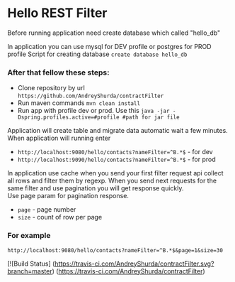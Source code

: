 # Hello REST Filter

Before running application need create database which called "hello_db"  

In application you can use mysql for DEV profile or postgres for PROD profile
Script for creating database `create database hello_db`

### After that fellow these steps:
- Clone repository by url `https://github.com/AndreyShurda/contractFilter`
- Run maven commands `mvn clean install`
- Run app with profile dev or prod. Use this `java -jar -Dspring.profiles.active=#profile #path for jar file`

Application will create table and migrate data automatic wait a few minutes.
When application will running enter 
 - `http://localhost:9080/hello/contacts?nameFilter=^B.*$` - for dev
 - `http://localhost:9090/hello/contacts?nameFilter=^B.*$` - for prod

In application use cache when you send your first filter request api collect all rows and filter them by regexp. When you send next requests for the same filter and use pagination you will get response quickly.  
Use page param for pagination response.
- `page` - page number
- `size` - count of row per page

### For example 
`http://localhost:9080/hello/contacts?nameFilter=^B.*$&page=1&size=30`

[![Build Status] (https://travis-ci.com/AndreyShurda/contractFilter.svg?branch=master) (https://travis-ci.com/AndreyShurda/contractFilter)

